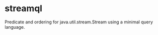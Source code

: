 streamql
========

Predicate and ordering for java.util.stream.Stream using a minimal query language.

